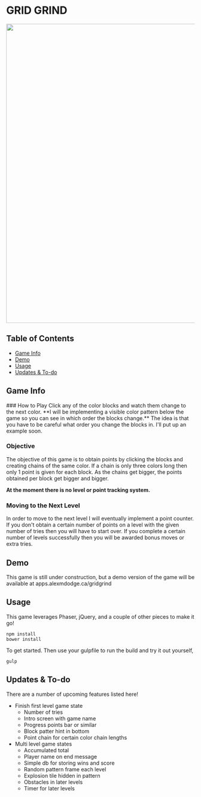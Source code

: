 # GRID GRIND
<img src="http://i.imgur.com/WSyzRU2.png" width="800px">

## Table of Contents
* [Game Info](#game) <br>
* [Demo](#demo) <br>
* [Usage](#usage) <br>
* [Updates & To-do](#todo)

<h2>
	<a name="game" aria-hidden="true" class="anchor"></a>
	Game Info
</h2>
### How to Play
Click any of the color blocks and watch them change to the next color. **I will be implementing a visible color pattern below the game so you can see in which order the blocks change.** The idea is that you have to be careful what order you change the blocks in. I'll put up an example soon.

### Objective
The objective of this game is to obtain points by clicking the blocks and creating chains of the same color. If a chain is only three colors long then only 1 point is given for each block. As the chains get bigger, the points obtained per block get bigger and bigger.

**At the moment there is no level or point tracking system.**

### Moving to the Next Level
In order to move to the next level I will eventually implement a point counter. If you don't obtain a certain number of points on a level with the given number of tries then you will have to start over. If you complete a certain number of levels successfully then you will be awarded bonus moves or extra tries.

<h2>
	<a name="demo" aria-hidden="true" class="anchor"></a>
	Demo
</h2>
This game is still under construction, but a demo version of the game will be available at apps.alexmdodge.ca/gridgrind

<h2>
	<a name="usage" aria-hidden="true" class="anchor"></a>
	Usage
</h2>
This game leverages Phaser, jQuery, and a couple of other pieces to make it go!

```
npm install
bower install
```

To get started. Then use your gulpfile to run the build and try it out yourself,

```
gulp
```

<h2>
	<a name="todo" aria-hidden="true" class="anchor"></a>
	Updates & To-do
</h2>
There are a number of upcoming features listed here!

* Finish first level game state
  * Number of tries
  * Intro screen with game name
  * Progress points bar or similar
  * Block patter hint in bottom
  * Point chain for certain color chain lengths
* Multi level game states
  * Accumulated total
  * Player name on end message
  * Simple db for storing wins and score
  * Random pattern frame each level
  * Explosion tile hidden in pattern
  * Obstacles in later levels
  * Timer for later levels
